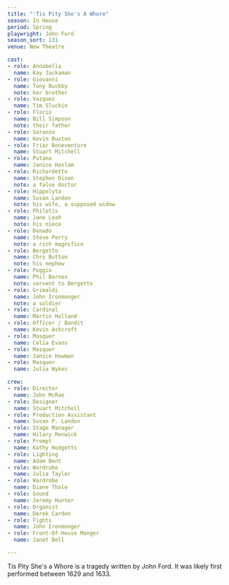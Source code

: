 ```yaml
---
title: "'Tis Pity She's A Whore"
season: In House
period: Spring
playwright: John Ford
season_sort: 131
venue: New Theatre

cast:
- role: Annabella
  name: Kay Jackaman
- role: Giovanni
  name: Tony Buckby
  note: her brother
- role: Vazquez
  name: Tim Sluckin
- role: Florio
  name: Bill Simpson
  note: their father
- role: Soranzo
  name: Kevin Buxton
- role: Friar Boneventure
  name: Stuart Mitchell
- role: Putana
  name: Janice Haslam
- role: Richardetto
  name: Stephen Dixon
  note: a false doctor
- role: Hippolyta
  name: Susan Landon
  note: his wife, a supposed widow
- role: Philotis
  name: Jane Leah
  note: his niece
- role: Donado
  name: Steve Perry
  note: a rich magnifico
- role: Bergetto
  name: Chrs Button
  note: his nephew
- role: Poggio
  name: Phil Barnes
  note: servent to Bergetto
- role: Grimaldi
  name: John Ironmonger
  note: a soldier
- role: Cardinal
  name: Martin Holland
- role: Officer / Bandit
  name: Kevin Ashcroft
- role: Masquer
  name: Celia Evans
- role: Masquer
  name: Janice Howman
- role: Masquer
  name: Julia Wykes

crew:
- role: Director
  name: John McRae
- role: Designer
  name: Stuart Mitchell
- role: Production Assistant
  name: Susan P. Landon
- role: Stage Manager
  name: Hilary Renwick
- role: Prompt
  name: Kathy Hodgetts
- role: Lighting
  name: Adam Bent
- role: Wardrobe
  name: Julia Taylor
- role: Wardrobe
  name: Diane Thale
- role: Sound
  name: Jeremy Hunter
- role: Organist
  name: Derek Carden
- role: Fights
  name: John Ironmonger
- role: Front-Of-House Manger
  name: Janet Bell

---
```


Tis Pity She's a Whore is a tragedy written by John Ford. It was likely first performed between 1629 and 1633.

